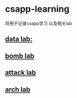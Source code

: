 # csapp-learning

将用于记录csapp学习 以及相关lab



## [data lab:](https://github.com/nitw1t-one/csapp-learning/blob/main/lab1%20data/one.md)



## [bomb lab](https://github.com/nitw1t-one/csapp-learning/blob/main/lab2%20bomb/two.md)



## [attack lab](https://github.com/nitw1t-one/csapp-learning/blob/main/lab3%20attack/three.md)



## [arch lab](https://github.com/nitw1t-one/csapp-learning/blob/main/lab4%20arch/README.md)





